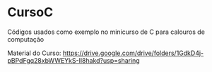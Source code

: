# CursoC

Códigos usados como exemplo no minicurso de C para calouros de computação

Material do Curso:
https://drive.google.com/drive/folders/1GdkD4j-pBPdFgq28xbWWEYkS-Il8hakd?usp=sharing
